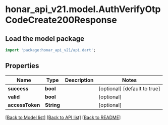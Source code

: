 # honar_api_v21.model.AuthVerifyOtpCodeCreate200Response

## Load the model package
```dart
import 'package:honar_api_v21/api.dart';
```

## Properties
Name | Type | Description | Notes
------------ | ------------- | ------------- | -------------
**success** | **bool** |  | [optional] [default to true]
**valid** | **bool** |  | [optional] 
**accessToken** | **String** |  | [optional] 

[[Back to Model list]](../README.md#documentation-for-models) [[Back to API list]](../README.md#documentation-for-api-endpoints) [[Back to README]](../README.md)



